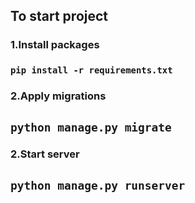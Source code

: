 ## To start project

### 1.Install packages
### `pip install -r requirements.txt`

### 2.Apply migrations
## `python manage.py migrate`

### 2.Start server
## `python manage.py runserver`
